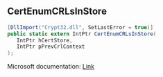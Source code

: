 ## CertEnumCRLsInStore

```csharp
[DllImport("Crypt32.dll", SetLastError = true)]
public static extern IntPtr CertEnumCRLsInStore(
   IntPtr hCertStore,
   IntPtr pPrevCrlContext
);
```

Microsoft documentation: [Link](https://docs.microsoft.com/en-us/windows/win32/api/wincrypt/nf-wincrypt-certenumcrlsinstore)
